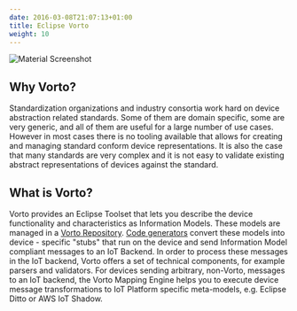 ```yaml
---
date: 2016-03-08T21:07:13+01:00
title: Eclipse Vorto
weight: 10
---
```

![Material Screenshot](/images/Vorto_Ar.png)

## Why Vorto?
Standardization organizations and industry consortia work hard on device abstraction related standards. Some of them are domain specific, some are very generic, and all of them are useful for a large number of use cases. However in most cases there is no tooling available that allows for creating and managing standard conform device representations. It is also the case that many standards are very complex and it is not easy to validate existing abstract representations of devices against the standard.

## What is Vorto?
Vorto provides an Eclipse Toolset that lets you describe the device functionality and characteristics as Information Models. These models are managed in a [Vorto Repository](http://vorto.eclipse.org/). [Code generators](http://vorto.eclipse.org/#/generators) convert these models into device - specific "stubs" that run on the device and send Information Model compliant messages to an IoT Backend. In order to process these messages in the IoT backend, Vorto offers a set of technical components, for example parsers and validators. For devices sending arbitrary, non-Vorto, messages to an IoT backend, the Vorto Mapping Engine helps you to execute device message transformations to IoT Platform specific meta-models, e.g. Eclipse Ditto or AWS IoT Shadow.

